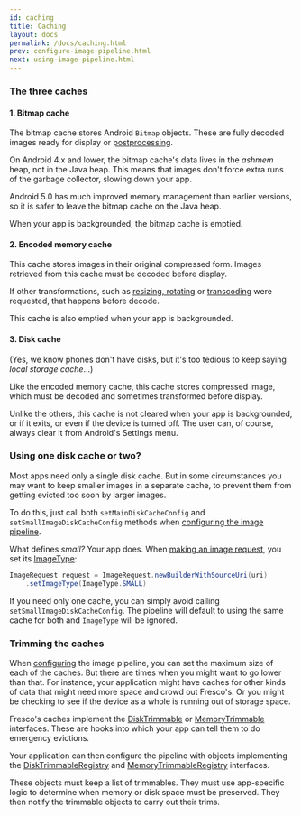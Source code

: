 ```yaml
---
id: caching
title: Caching
layout: docs
permalink: /docs/caching.html
prev: configure-image-pipeline.html
next: using-image-pipeline.html
---
```


###  The three caches

#### 1. Bitmap cache

The bitmap cache stores Android `Bitmap` objects. These are fully decoded images ready for display or [postprocessing](modifying-image.html). 

On Android 4.x and lower, the bitmap cache's data lives in the *ashmem* heap, not in the Java heap. This means that images don't force extra runs of the garbage collector, slowing down your app.

Android 5.0 has much improved memory management than earlier versions, so it is safer to leave the bitmap cache on the Java heap.

When your app is backgrounded, the bitmap cache is emptied.

#### 2. Encoded memory cache

This cache stores images in their original compressed form. Images retrieved from this cache must be decoded before display. 

If other transformations, such as [resizing, rotating](resizing-rotating.html) or [transcoding](#webp) were requested, that happens before decode.

This cache is also emptied when your app is backgrounded.

#### 3. Disk cache

(Yes, we know phones don't have disks, but it's too tedious to keep saying *local storage cache*...)

Like the encoded memory cache, this cache stores compressed image, which must be decoded and sometimes transformed before display.

Unlike the others, this cache is not cleared when your app is backgrounded, or if it exits, or even if the device is turned off. The user can, of course, always clear it from Android's Settings menu.


### Using one disk cache or two?

Most apps need only a single disk cache. But in some circumstances you may want to keep smaller images in a separate cache, to prevent them from getting evicted too soon by larger images.

To do this, just call both `setMainDiskCacheConfig` and `setSmallImageDiskCacheConfig` methods when [configuring the image pipeline](configure-image-pipeline.html).

What defines *small?* Your app does. When [making an image request](image-requests.html), you set its [ImageType](../javadoc/reference/com/facebook/imagepipeline/request/ImageRequest.ImageType.html):

```java
ImageRequest request = ImageRequest.newBuilderWithSourceUri(uri)
    .setImageType(ImageType.SMALL)
```

If you need only one cache, you can simply avoid calling `setSmallImageDiskCacheConfig`. The pipeline will default to using the same cache for both and `ImageType` will be ignored.

### Trimming the caches

When [configuring](configure-image-pipeline.html) the image pipeline, you can set the maximum size of each of the caches. But there are times when you might want to go lower than that. For instance, your application might have caches for other kinds of data that might need more space and crowd out Fresco's. Or you might be checking to see if the device as a whole is running out of storage space.

Fresco's caches implement the [DiskTrimmable](../javadoc/reference/com/facebook/common/disk/DiskTrimmable.html) or [MemoryTrimmable](../javadoc/reference/com/facebook/common/memory/MemoryTrimmable.html) interfaces. These are hooks into which your app can tell them to do emergency evictions.

Your application can then configure the pipeline with objects implementing the [DiskTrimmableRegistry](../javadoc/reference/com/facebook/common/disk/DiskTrimmableRegistry.html) and [MemoryTrimmableRegistry](../javadoc/reference/com/facebook/common/memory/MemoryTrimmableRegistry.html) interfaces. 

These objects must keep a list of trimmables. They must use app-specific logic to determine when memory or disk space must be preserved. They then notify the trimmable  objects to carry out their trims.
